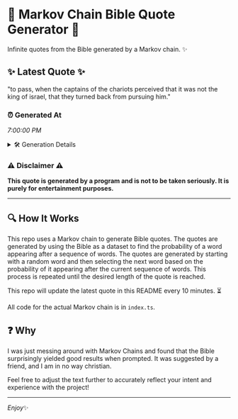 # 📖 Markov Chain Bible Quote Generator 📖

Infinite quotes from the Bible generated by a Markov chain. ✨

## ✨ Latest Quote ✨
"to pass, when the captains of the chariots perceived that it was not the king of israel, that they turned back from pursuing him."

### ⏰ Generated At
*7:00:00 PM*

<details>
    <summary>🛠️ Generation Details</summary>
    <p>
        <strong>🌱 Seed:</strong> to<br>
        <strong>🔄 Iterations:</strong> 23<br>
        <strong>📜 Context History:</strong><br>[ to ]: pass,<br>[ to, pass, ]: when<br>[ to, pass,, when ]: the<br>[ to, pass,, when, the ]: captains<br>[ to, pass,, when, the, captains ]: of<br>[ to, pass,, when, the, captains, of ]: the<br>[ pass,, when, the, captains, of, the ]: chariots<br>[ when, the, captains, of, the, chariots ]: perceived<br>[ the, captains, of, the, chariots, perceived ]: that<br>[ captains, of, the, chariots, perceived, that ]: it<br>[ of, the, chariots, perceived, that, it ]: was<br>[ the, chariots, perceived, that, it, was ]: not<br>[ chariots, perceived, that, it, was, not ]: the<br>[ perceived, that, it, was, not, the ]: king<br>[ that, it, was, not, the, king ]: of<br>[ it, was, not, the, king, of ]: israel,<br>[ was, not, the, king, of, israel, ]: that<br>[ not, the, king, of, israel,, that ]: they<br>[ the, king, of, israel,, that, they ]: turned<br>[ king, of, israel,, that, they, turned ]: back<br>[ of, israel,, that, they, turned, back ]: from<br>[ israel,, that, they, turned, back, from ]: pursuing<br>[ that, they, turned, back, from, pursuing ]: him.<br>
    </p>
</details>

### ⚠️ Disclaimer ⚠️
**This quote is generated by a program and is not to be taken seriously. It is purely for entertainment purposes.**

---

## 🔍 How It Works

This repo uses a Markov chain to generate Bible quotes. The quotes are generated by using the Bible as a dataset to find the probability of a word appearing after a sequence of words. The quotes are generated by starting with a random word and then selecting the next word based on the probability of it appearing after the current sequence of words. This process is repeated until the desired length of the quote is reached.

This repo will update the latest quote in this README every 10 minutes. ⏳

All code for the actual Markov chain is in `index.ts`.

## ❓ Why

I was just messing around with Markov Chains and found that the Bible surprisingly yielded good results when prompted. 
It was suggested by a friend, and I am in no way christian.

Feel free to adjust the text further to accurately reflect your intent and experience with the project!

---

*Enjoy*✨
